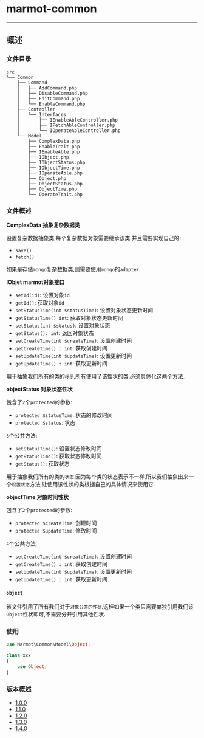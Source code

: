 # marmot-common

---

## 概述

### 文件目录

```
src
└── Common
    ├── Command
    │   ├── AddCommand.php
    │   ├── DisableCommand.php
    │   ├── EditCommand.php
    │   └── EnableCommand.php
    ├── Controller
    │   └── Interfaces
    │       ├── IEnableAbleController.php
    │       ├── IFetchAbleController.php
    │       └── IOperateAbleController.php
    └── Model
        ├── ComplexData.php
        ├── EnableTrait.php
        ├── IEnableAble.php
        ├── IObject.php
        ├── IObjectStatus.php
        ├── IObjectTime.php
        ├── IOperateAble.php
        ├── Object.php
        ├── ObjectStatus.php
        ├── ObjectTime.php
        └── OperateTrait.php
```
					
### 文件概述

**ComplexData 抽象复杂数据类**

设置复杂数据抽象类,每个复杂数据对象需要继承该类.并且需要实现自己的:

* `save()`
* `fetch()`

如果是存储`mongo`复杂数据类,则需要使用`mongo`的`adapter`.

**IObjet marmot对象接口**

* `setId(id)`: 设置对象`id`
* `getId()`: 获取对象`id`	
* `setStatusTime(int $statusTime)`: 设置对象状态更新时间
* `getStatusTime() int`: 获取对象状态更新时间
* `setStatus(int $status)`: 设置对象状态
* `getStatus(): int`: 返回对象状态
* `setCreateTime(int $createTime)`: 设置创建时间
* `getCreateTime() : int`: 获取创建时间
* `setUpdateTime(int $updateTime)`: 设置更新时间
* `getUpdateTime() : int`: 获取更新时间

用于抽象我们所有的类的`标示`,所有使用了该性状的类,必须具体化这两个方法.

**objectStatus 对象状态性状**

包含了`2`个`protected`的参数:

* `protected $statusTime`: 状态的修改时间
* `protected $status`: 状态

`3`个公共方法:

* `setStatusTime()`: 设置状态修改时间
* `getStatusTime()`: 获取状态修改时间
* `getStatus()`: 获取状态

用于抽象我们所有的类的`状态`.因为每个类的状态表示不一样,所以我们抽象出来一个`设置状态`方法,让使用该性状的类根据自己的具体情况来使用它.

**objectTime 对象时间性状**

包含了`2`个`protected`的参数:

* `protected $createTime`: 创建时间
* `protected $updateTime`: 修改时间

`4`个公共方法:

* `setCreateTime(int $createTime)`: 设置创建时间
* `getCreateTime() : int`: 获取创建时间
* `setUpdateTime(int $updateTime)`: 设置更新时间
* `getUpdateTime() : int`: 获取更新时间

#### `object`

该文件引用了所有我们对于`对象公共的性状`.这样如果一个类只需要单独引用我们该`Object`性状即可,不需要分开引用其他性状.

### 使用

```php
use Marmot\Common\Model\Object;

class xxx 
{
	use Object;
}
```
		
### 版本概述

* [1.0.0](./docs/Version/1.0.0.md "1.0.0")
* [1.1.0](./docs/Version/1.1.0.md "1.1.0")
* [1.2.0](./docs/Version/1.2.0.md "1.2.0")
* [1.3.0](./docs/Version/1.3.0.md "1.3.0")
* [1.4.0](./docs/Version/1.4.0.md "1.4.0")
